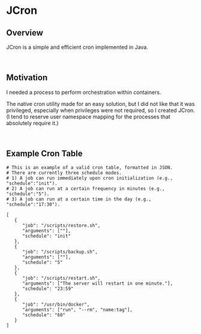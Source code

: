 # JCron
## Overview
JCron is a simple and efficient cron implemented in Java.

<br>

## Motivation
I needed a process to perform orchestration within containers.

The native cron utility made for an easy solution, but I did not like that it was privileged, especially when privileges were not required, so I created JCron. (I tend to reserve user namespace mapping for the processes that absolutely require it.)

<br>

## Example Cron Table
```
# This is an example of a valid cron table, formatted in JSON.
# There are currently three schedule modes.
# 1) A job can run immediately upon cron initialization (e.g., "schedule":"init").
# 2) A job can run at a certain frequency in minutes (e.g., "schedule":"5").
# 3) A job can run at a certain time in the day (e.g., "schedule":"17:30").

[
   {
      "job": "/scripts/restore.sh",
      "arguments": [""],
      "schedule": "init"
   },
   {
      "job": "/scripts/backup.sh",
      "arguments": [""],
      "schedule": "5"
   },
   {
      "job": "/scripts/restart.sh",
      "arguments": ["The server will restart in one minute."],
      "schedule": "23:59"
   },
   {
      "job": "/usr/bin/docker",
      "arguments": ["run", "--rm", "name:tag"],
      "schedule": "60"
   }
]
```
